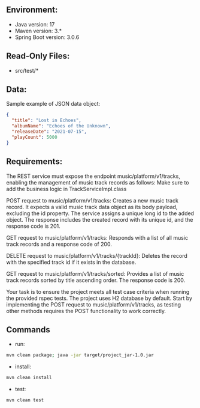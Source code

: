 ## Environment:
- Java version: 17
- Maven version: 3.*
- Spring Boot version: 3.0.6

## Read-Only Files:
- src/test/*

## Data:
Sample example of JSON data object:
```json
{
  "title": "Lost in Echoes",
  "albumName": "Echoes of the Unknown",
  "releaseDate": "2021-07-15",
  "playCount": 5000
}
```

## Requirements:
The REST service must expose the endpoint music/platform/v1/tracks, enabling the management of music track records as follows: Make sure to add the business logic in TrackServiceImpl.class

POST request to music/platform/v1/tracks: Creates a new music track record. It expects a valid music track data object as its body payload, excluding the id property. The service assigns a unique long id to the added object. The response includes the created record with its unique id, and the response code is 201.

GET request to music/platform/v1/tracks: Responds with a list of all music track records and a response code of 200.

DELETE request to music/platform/v1/tracks/{trackId}: Deletes the record with the specified track id if it exists in the database.

GET request to music/platform/v1/tracks/sorted: Provides a list of music track records sorted by title ascending order. The response code is 200.

Your task is to ensure the project meets all test case criteria when running the provided rspec tests. The project uses H2 database by default. Start by implementing the POST request to music/platform/v1/tracks, as testing other methods requires the POST functionality to work correctly.

## Commands
- run:
```bash
mvn clean package; java -jar target/project_jar-1.0.jar
```
- install:
```bash
mvn clean install
```
- test:
```bash
mvn clean test
```
